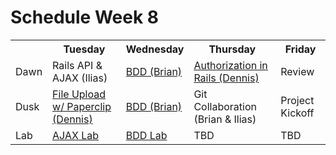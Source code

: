 # Schedule Week 8

<table>
  <tr>
    <th></th>
    <th>Tuesday</th>
    <th>Wednesday</th>
    <th>Thursday</th>
    <th>Friday</th>
  </tr>
  <tr>
    <td>Dawn</td>
    <td>Rails API & AJAX (Ilias)</td>
    <td><a href="https://github.com/sf-wdi-14/notes/blob/master/lectures/week-8/_3_wednesday/dawn/bdd-capybara.md">BDD (Brian)</a></td>
    <td><a href ="https://github.com/sf-wdi-14/notes/blob/master/lectures/week-8/_4_thursday/authorization.md">Authorization in Rails (Dennis)</a></td>
    <td>Review</td>
  </tr>
  <tr>
    <td>Dusk</td>
    <td><a href="https://github.com/sf-wdi-14/notes/blob/master/lectures/week-8/_1_monday/dusk/file-upload.md">File Upload w/ Paperclip (Dennis)</a></td>
    <td><a href="https://github.com/sf-wdi-14/notes/blob/master/lectures/week-8/_3_wednesday/dawn/bdd-capybara.md">BDD (Brian)</a></td>
    <td>Git Collaboration (Brian & Ilias)</td>
    <td>Project Kickoff</td>
  </tr>
  <tr>
    <td>Lab</td>
    <td><a href="https://github.com/sf-wdi-14/notes/blob/master/assignments/week-8/ajax-hw.md">AJAX Lab</a></td>
    <td><a href="https://github.com/sf-wdi-14/bdd-lab">BDD Lab</a></td>
    <td>TBD</td>
    <td>TBD</td>
  </tr>
</table>

